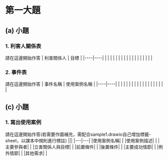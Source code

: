 # 第一大題 
## (a) 小題
### 1. 利害人關係表
請在這邊開始作答
|  利害關係人   | 目標  |
|----|----|
|      |     |
|      |     |
|      |     |
|      |     |
|      |     |
|      |     |
### 2. 事件表
請在這邊開始作答
|  事件名稱   | 使用案例名稱  |
|----|----|
|      |     |
|      |     |
|      |     |
|      |     |
|      |     |
|      |     |
## (c) 小題
### 1. 寫出使用案例
請在這邊開始作答(若需要作圖補充，需配合sample1.drawio自己增加標籤-sheet，以課本中規則進行標註)
|||
|---|---|
|使用案例名稱|     |
|使用案例描述|     |
|主要參與者|     |
|立害關係人與目標|     |
|前置條件|     |
|後置條件|     |
|主要成功情節|     |
|例外情節|     |
|其他需求|     |